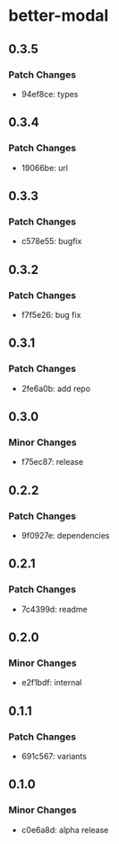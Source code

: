 # better-modal

## 0.3.5

### Patch Changes

- 94ef8ce: types

## 0.3.4

### Patch Changes

- 19066be: url

## 0.3.3

### Patch Changes

- c578e55: bugfix

## 0.3.2

### Patch Changes

- f7f5e26: bug fix

## 0.3.1

### Patch Changes

- 2fe6a0b: add repo

## 0.3.0

### Minor Changes

- f75ec87: release

## 0.2.2

### Patch Changes

- 9f0927e: dependencies

## 0.2.1

### Patch Changes

- 7c4399d: readme

## 0.2.0

### Minor Changes

- e2f1bdf: internal

## 0.1.1

### Patch Changes

- 691c567: variants

## 0.1.0

### Minor Changes

- c0e6a8d: alpha release

